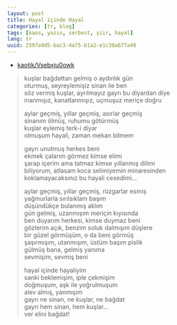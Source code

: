 ```yaml
---
layout: post
title: Hayal içinde Hayal
categories: [tr, blog]
tags: [kaos, yazın, serbest, şiir, hayal]
lang: tr
uuid: 2597a9d5-bac3-4a75-b1a2-e1c38a677a40
---
```


* [kaotik/Vsebxju0owk](https://groups.google.com/forum/?fromgroups=#!topic/kaotik/Vsebxju0owk)

> kuşlar bağdattan gelmiş o aydınlık gün  
> oturmuş, seyreylemişiz sinan ile ben  
> söz vermiş kuşlar, ayrılmayız gayrı bu diyardan diye  
> inanmışız, kanatlanmışız, uçmuşuz meriçe doğru  
> 
> aylar geçmiş, yıllar geçmiş, asırlar geçmiş  
> sinanım ölmüş, ruhumu götürmüş  
> kuşlar eylemiş terk-i diyar  
> olmuşum hayali, zaman mekan bilmem  
> 
> gayrı unutmuş herkes beni  
> ekmek çalarım görmez kimse elimi  
> şarap içerim ama tatmaz kimse yıllanmış dilimi  
> biliyorum, atlasam koca selimiyemin minaresinden  
> koklamayacaksınız bu hayali cesedimi...  
> 
> aylar geçmiş, yıllar geçmiş, rüzgarlar esmiş  
> yağmurlarla sırılsıklam başım  
> düşündükçe bulanmış aklım  
> gün gelmiş, uzanmışım meriçin kıyısında  
> ben duyarım herkesi, kimse duymaz beni  
> gözlerim açık, benzim soluk dalmışım düşlere  
> bir güzel görmüşüm, o da beni görmüş  
> şaşırmışım, utanmışım, üstüm başım pislik  
> gülmüş bana, gelmiş yanıma  
> sevmişim, sevmiş beni  
> 
> hayal içinde hayaliyim  
> sanki beklemişim, iple çekmişim  
> doğmuşum, aşk ile yoğrulmuşum  
> alev almış, yanmışım  
> gayrı ne sinan, ne kuşlar, ne bağdat  
> gayrı hem sinan, hem kuşlar...  
> ver elini bağdat!  
